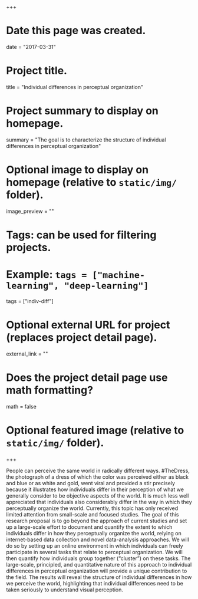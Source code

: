 +++
# Date this page was created.
date = "2017-03-31"

# Project title.
title = "Individual differences in perceptual organization"

# Project summary to display on homepage.
summary = "The goal is to characterize the structure of individual differences in perceptual organization"

# Optional image to display on homepage (relative to `static/img/` folder).
image_preview = ""

# Tags: can be used for filtering projects.
# Example: `tags = ["machine-learning", "deep-learning"]`
tags = ["indiv-diff"]

# Optional external URL for project (replaces project detail page).
external_link = ""

# Does the project detail page use math formatting?
math = false

# Optional featured image (relative to `static/img/` folder).


+++

People can perceive the same world in radically different ways. #TheDress, the photograph of a dress of which the color was perceived either as black and blue or as white and gold, went viral and provided a stir precisely because it illustrates how individuals differ in their perception of what we generally consider to be objective aspects of the world. 
It is much less well appreciated that individuals also considerably differ in the way in which they perceptually organize the world. Currently, this topic has only received limited attention from small-scale and focused studies. The goal of this research proposal is to go beyond the approach of current studies and set up a large-scale effort to document and quantify the extent to which individuals differ in how they perceptually organize the world, relying on internet-based data collection and novel data-analysis approaches. We will do so by setting up an online environment in which individuals can freely participate in several tasks that relate to perceptual organization. We will then quantify how individuals group together (“cluster”) on these tasks. The large-scale, principled, and quantitative nature of this approach to individual differences in perceptual organization will provide a unique contribution to the field. The results will reveal the structure of individual differences in how we perceive the world, highlighting that individual differences need to be taken seriously to understand visual perception.